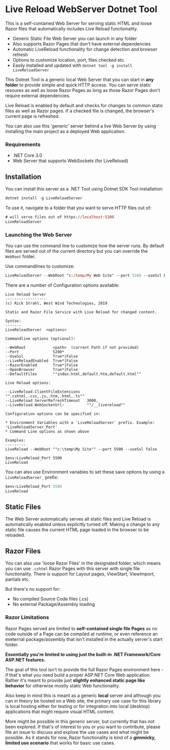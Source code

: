 # Live Reload WebServer Dotnet Tool

This is a self-contained Web Server for serving static HTML and loose Razor files that automatically includes Live Reload functionality. 

* Generic Static File Web Server you can launch in any folder
* Also supports Razor Pages that don't have external dependencies
* Automatic LiveReload functionality for change detection and browser refresh
* Options to customize location, port, files checked etc.
* Easily installed and updated with `dotnet tool -g install LiveReloadServer`

This Dotnet Tool is a generic local Web Server that you can start in **any folder** to provide simple and quick HTTP access. You can serve static resoures as well as loose Razor Pages as long as those Razor Pages don't require external dependencies.

Live Reload is enabled by default and checks for changes to common static files as well as Razor pages. If a checked file is changed, the browser's current page is refreshed. 

You can also use this 'generic' server behind a live Web Server by using installing the main project as a deployed Web application.

### Requirements
* .NET Core 3.0
* Web Server that supports WebSockets (for LiveReload)

## Installation
You can install this server as a .NET Tool using Dotnet SDK Tool installation:

```powershell
dotnet install -g LiveReloadServer
```

To use it, navigate to a folder that you want to serve HTTP files out of:

```ps
# will serve files out of https://localhost:5200
LiveReloadServer
```

### Launching the Web Server
You can use the command line to customize how the server runs. By default files are served out of the current directory but you can override the `WebRoot` folder.

Use commandlines to customize:

```ps
LiveReloadServer --WebRoot "c:/temp/My Web Site" --port 5200 --useSsl False
```

There are a number of Configuration options available:


```text
Live Reload Server
------------------
(c) Rick Strahl, West Wind Technologies, 2019

Static and Razor File Service with Live Reload for changed content.

Syntax:
-------
LiveReloadServer  <options>

Commandline options (optional):

--WebRoot            <path>  (current Path if not provided)
--Port               5200*
--UseSsl             True*|False
--LiveReloadEnabled  True*|False
--RazorEnabled       True*|False
--OpenBrowser        True*|False
--DefaultFiles       ""index.html,default.htm,default.html""

Live Reload options:

--LiveReload.ClientFileExtensions   "".cshtml,.css,.js,.htm,.html,.ts""
--LiveReload ServerRefreshTimeout   3000,
--LiveReload.WebSocketUrl:          ""/__livereload""

Configuration options can be specified in:

* Environment Variables with a `LiveReloadServer` prefix. Example: 'LiveReloadServer_Port'
* Command Line options as shown above

Examples:
---------
LiveReload --WebRoot ""c:\temp\My Site"" --port 5500 --useSsl false

$env:LiveReload_Port 5500
LiveReload
```

You can also use Environment variables to set these save options by using a `LiveReloadServer_` prefix:

```ps
$env:LiveReload_Port 5500
LiveReload
```
## Static Files
The Web Server automatically serves all static files and Live Reload is automatically enabled unless explicitly turned off. Making a change to any static file causes the current HTML page loaded in the browser to be reloaded.

## Razor Files
You can also use 'loose Razor Files' in the designated folder, which means you can use `.cshtml` Razor Pages with this server with single file functionality. There is support for Layout pages, ViewStart, ViewImport, partials etc. 

But there's no support for:

* No compiled Source Code files (.cs)
* No external Package/Assembly loading

### Razor Limitations
Razor Pages served are limited to **self-contained single file Pages** as no code outside of a Page can be compiled at runtime, or even reference an exeternal package/assembly that isn't installed in the actually server's start folder.

**Essentially you're limited to using just the built-in .NET Framework/Core ASP.NET features.**

The goal of this tool isn't to provide the full Razor Pages environment here - if that's what you need build a proper ASP.NET Core Web application. Rather it's meant to provide just **slightly enhanced static page like behavior** for otherwise mostly static Web functionality.
  
Also keep in mind this is meant as a generic **local** server and although you can in theory be hosted on a Web site, the primary use case for this library is local hosting either for testing or for integration into local (desktop) applications that might require visual HTML content.

More might be possible in this generic server, but currently that has not been explored. If that's of interest to you or you want to contribute, please file an issue to discuss and explore the use cases and what might be possible. As it stands for now, Razor functionality is kind of a **gimmicky, limited use scenario** that works for basic use cases.